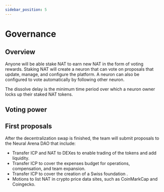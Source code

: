 ```yaml
---
sidebar_position: 5
---
```


# Governance

## Overview

Anyone will be able stake NAT to earn new NAT in the form of voting rewards. Staking NAT will create a neuron that can vote on proposals that update, manage, and configure the platform. A neuron can also be configured to vote automatically by following other neuron.

The dissolve delay is the minimum time period over which a neuron owner locks up their staked NAT tokens.

## Voting power



## First proposals

After the decentralization swap is finished, the team will submit proposals to the Neural Arena DAO that include:

- Transfer ICP and NAT to DEXes to enable trading of the tokens and add liquidity.
- Transfer ICP to cover the expenses budget for operations, compensation, and team expansion.
- Transfer ICP to cover the creation of a Swiss foundation .
- Motions to list NAT in crypto price data sites, such as CoinMarkCap and Coingecko.

